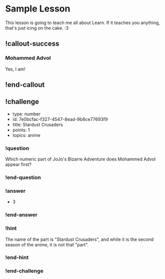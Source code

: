 # Sample Lesson

This lesson is going to teach me all about Learn. If it teaches you anything, that's just icing on the cake. :3

## !callout-success

### Mohammed Advol

Yes, I am!

## !end-callout

## !challenge

* type: number
* id: 7e0bcfac-f327-4547-8ead-9b8ce77693f9
* title: Stardust Crusaders
* points: 1
* topics: anime

### !question

Which numeric part of JoJo's Bizarre Adventure does Mohammed Advol appear first?

### !end-question

### !answer

* 3

### !end-answer

### !hint

The name of the part is "Stardust Crusaders", and while it is the second season of the anime, it is not that "part".

### !end-hint

### !end-challenge
